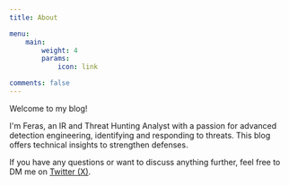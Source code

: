 ```yaml
---
title: About

menu:
    main: 
        weight: 4
        params:
            icon: link

comments: false
---
```


Welcome to my blog!

I'm Feras, an IR and Threat Hunting Analyst with a passion for advanced detection engineering, identifying and responding to threats. This blog offers technical insights to strengthen defenses.

If you have any questions or want to discuss anything further, feel free to DM me on [Twitter (X)](https://x.com/feras_454).

